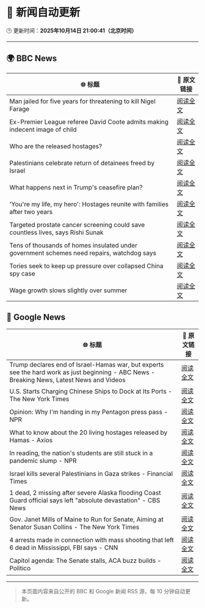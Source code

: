 # 🧠 新闻自动更新

🕒 更新时间：**2025年10月14日 21:00:41（北京时间）**

---

## 🌍 BBC News

| 🌐 标题 | 🔗 原文链接 |
|--------|-------------|
| Man jailed for five years for threatening to kill Nigel Farage | [阅读全文](https://www.bbc.com/news/articles/cj97lkmd23po?at_medium=RSS&at_campaign=rss) |
| Ex-Premier League referee David Coote admits making indecent image of child | [阅读全文](https://www.bbc.com/news/articles/cx20negxx11o?at_medium=RSS&at_campaign=rss) |
| Who are the released hostages? | [阅读全文](https://www.bbc.com/news/articles/cpvl9k4mw8no?at_medium=RSS&at_campaign=rss) |
| Palestinians celebrate return of detainees freed by Israel | [阅读全文](https://www.bbc.com/news/articles/cr430epq45go?at_medium=RSS&at_campaign=rss) |
| What happens next in Trump's ceasefire plan? | [阅读全文](https://www.bbc.com/news/articles/cvgqx7ygq41o?at_medium=RSS&at_campaign=rss) |
| 'You're my life, my hero': Hostages reunite with families after two years | [阅读全文](https://www.bbc.com/news/articles/cyv8p8m4qg6o?at_medium=RSS&at_campaign=rss) |
| Targeted prostate cancer screening could save countless lives, says Rishi Sunak | [阅读全文](https://www.bbc.com/news/articles/cwykxqerk12o?at_medium=RSS&at_campaign=rss) |
| Tens of thousands of homes insulated under government schemes need repairs, watchdog says | [阅读全文](https://www.bbc.com/news/articles/c3w965gz8zgo?at_medium=RSS&at_campaign=rss) |
| Tories seek to keep up pressure over collapsed China spy case | [阅读全文](https://www.bbc.com/news/articles/cvg4r177k52o?at_medium=RSS&at_campaign=rss) |
| Wage growth slows slightly over summer | [阅读全文](https://www.bbc.com/news/articles/cjek274q99xo?at_medium=RSS&at_campaign=rss) |

## 📰 Google News

| 🌐 标题 | 🔗 原文链接 |
|--------|-------------|
| Trump declares end of Israel-Hamas war, but experts see the hard work as just beginning - ABC News - Breaking News, Latest News and Videos | [阅读全文](https://news.google.com/rss/articles/CBMimAFBVV95cUxPNUI4REJtalp0c2RSWUhpblhsVE9iNUhURFdqRzF6N3JKUDRQYVNtaEhRMDNhUEZPZ3htaGpTbFRubkFua0JCOVNBcnlianhpVnB5cENsMVM3UUlESzdpa0g5Q2lqc2lybnF3cGwxVlM3eE5HOWdFQjRPTjRrTGg5cTBFWnY2VkZ6M0JxNFlRc0h3ZV9WdEFSQ9IBngFBVV95cUxNMllLeEpUVE1TVGNELUV4R1lhaFlXVlVwdWZLUmdZNi1CYVlZZnZIYTdVSmZCZWhLZGxTaFhiRk8zM3BOTHhPbkQ5UnBIMWNHSXNoUmJtaEVjeUJQNG4zXzF4OE9QaW1FUXFXWkx0NHBuMXlRbC15QVdtRzNVYmxmWDFpWXBuMGtENEdYbDJ5aEc4RWpWYlgwRUozcG1Vdw?oc=5) |
| U.S. Starts Charging Chinese Ships to Dock at Its Ports - The New York Times | [阅读全文](https://news.google.com/rss/articles/CBMifEFVX3lxTFBZNGt4QzFiRHpXOTFrN2hneFV2NGFmYU1lNVF5NG00aG4zOWxCcFVFZHVKTmp6QkFvbl9OVWxkS1MxNXhLb1RGNjEwQVk4OWNRbkpwQ1RmQjZNWWc5QzB5LXdDeE8wdy1jM0xpZlV0ZlN3Y1V3SGFJRW5hYXg?oc=5) |
| Opinion: Why I'm handing in my Pentagon press pass - NPR | [阅读全文](https://news.google.com/rss/articles/CBMihwFBVV95cUxNZ0swOHhrVGNyWEZ5dnU1dzRNR0NPVFVtdnFaa1hvNl91TkJENkFQUFJCZHo5bGdBMXk5Nk9xUV9IM3oxSzY2WGhfd0RFdHFTQnhVNDNid3V0VWlMTXlfTDBMMWZFWUxGV3FVYnJCeUxqaWRWUVo0QmdZLWJSb3ZyOXZTZkQ0dG8?oc=5) |
| What to know about the 20 living hostages released by Hamas - Axios | [阅读全文](https://news.google.com/rss/articles/CBMid0FVX3lxTE5DMTFwRkcxanlhNXU3MjBXZ3lTUjlfVHI5ZnpBZkQ0aDZBT08zOG9uMFJYWm13Ymp2VWxZaFllUXlucjJjbGdQRGlMNjNicU9mMTlacjBGbUtnUmZtdXd4b1Q1UEVhZFVKX3Q0ZHl1Q3p6cWJOcnBR?oc=5) |
| In reading, the nation's students are still stuck in a pandemic slump - NPR | [阅读全文](https://news.google.com/rss/articles/CBMikAFBVV95cUxOd0NIOGh3NGNYbGZaWnUwVE9KZDZFYnpXb0ZOeklkN1J5Wmh6dDNGWEF4OFBpWXFyUWgyZ3oyTGNIb24xWk1mX083T1pWRERwemVjZ1NPcUMwdjFIQklzRVRrWnhJeXZLMFBTWmZxTldpck5jMVJpMTVsM0lBMHgtRFlpY2RoeThZTTV4UTlFMWo?oc=5) |
| Israel kills several Palestinians in Gaza strikes - Financial Times | [阅读全文](https://news.google.com/rss/articles/CBMicEFVX3lxTE5lbTloSGFMT0tWZDVFZjRxaWM5bzM5OXJ2MUFCZmJxWlllbGc4WlRPbGR6M291TjkxSEVodThRRm9NN0VpNW85R1hmR0tvT1NTdlpQRjc3RnBRMGlWQVlEWUNZZ3lMRjM0YWlHWE55LWQ?oc=5) |
| 1 dead, 2 missing after severe Alaska flooding Coast Guard official says left "absolute devastation" - CBS News | [阅读全文](https://news.google.com/rss/articles/CBMinwFBVV95cUxPWElyNFY3MXQtZUx6cTFWZ2VER3dRM2R6WlJhLWJ5WWNLMFZxU05fbkNVeHFQZzMxVUJ0X2dNODRFNGx6cHRhQkRXQkV1Q3BzWXdXeGlfU0VZMVQtcWtQdzRoVmhpNmlJenoyLUhDdlAza1hnQU1pbmZidkdwY0lMY0RiZEdZNF9RNlZKRWlFblJyWFcxb0hWN3pwLWtmQ3PSAaQBQVVfeXFMTVcyRmdCa1hkaTZNV21aM3Q0MmFWSW4wM2IxbHVXcmhRT1EtSGw3VTdEWmZOc1dJQTdnMl9IVUpzWlYxQXk3YzJ5S2hVWGF1S1o0TnRydE8ybmdWWl9DSm1kXzdKbnBqcm51VGtnVTREVVB0TFkwNlp0UDV3cUlxdzlKLXc4ZVh1VmlUaC1mV0dxdnROdm9YdVd4c09oRE1uWUFkU0Y?oc=5) |
| Gov. Janet Mills of Maine to Run for Senate, Aiming at Senator Susan Collins - The New York Times | [阅读全文](https://news.google.com/rss/articles/CBMimwFBVV95cUxOcmNGU281Qm01dTlYdHdfRGxxYnpod3BBMXZaRmF2YzR2ZmpfRGRpd3UyVnVwb2tHcU1VU1FGT0RnRFlvNEpNRGhvMzdUa09SNzhraTBnS0x2Z0xwNExnbDdyOElmaDNvZGx2Wl94VHUwMkJZZTlEd2lYQzB6MTd3Um1scDlsZ3VGeXVFNmZuN0F1OTM1SEpvMGIxWQ?oc=5) |
| 4 arrests made in connection with mass shooting that left 6 dead in Mississippi, FBI says - CNN | [阅读全文](https://news.google.com/rss/articles/CBMieEFVX3lxTE1WN0NZcVJENGV2TGxxTkRmVFlJZUlnR2ZhcGxHNnZBR3BwOFVXWFV0THp2QjRKeFRRcGN1ZUJYZ055Y3RpaU5ib0RpTEFKNnFvdFRqbW1Ua3l3UEVKNms5OFpOUU01LTc0OTZtVkVCaHpvZXJGajNXUQ?oc=5) |
| Capitol agenda: The Senate stalls, ACA buzz builds - Politico | [阅读全文](https://news.google.com/rss/articles/CBMisgFBVV95cUxNV29PM1RZd0g3YkN0NE1FNHhkOEJNeTl4Y1NjeVliV3AzZnRxZmpZYXhUQ0FHSEhEdFBTdWo0bVQ2WXFOQ1Rzb1pZc2FPaEhVV0ZmcFVnZS1YUXhqNmVGcGNmc0NwbFdGU3pDRFVhVGJRdHVvQXdTU0lNek9iNF9ZalFOcVVBZnBiUVJqOXprZFJrTWdxbkJ4cnZ4bHNFc1BVN3lqRU1rdThTUGlTQzF4bXpB?oc=5) |

---
> 本页面内容来自公开的 BBC 和 Google 新闻 RSS 源，每 10 分钟自动更新。